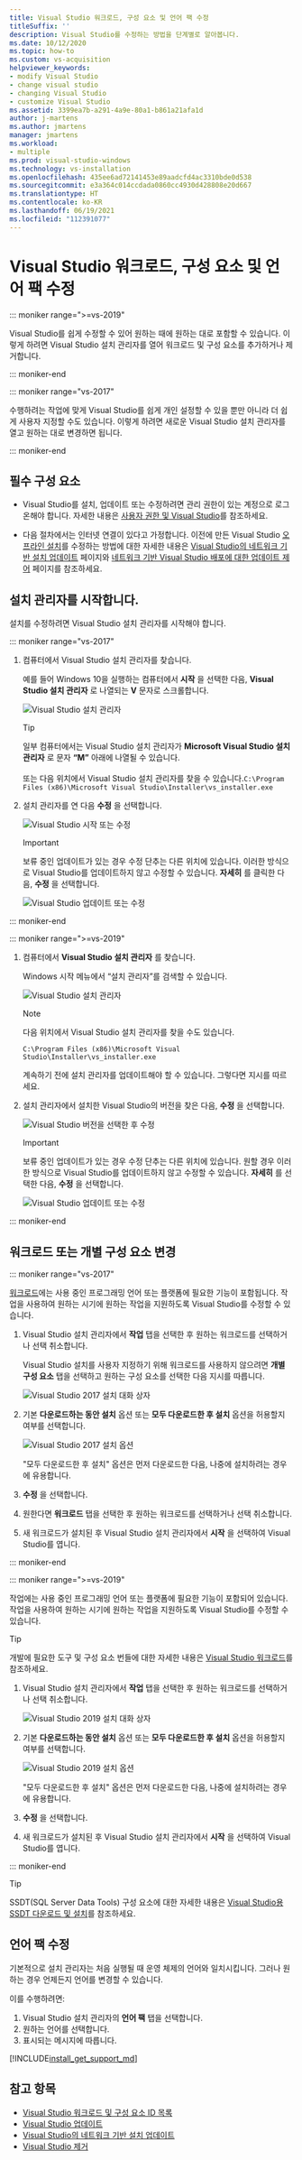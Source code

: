 ```yaml
---
title: Visual Studio 워크로드, 구성 요소 및 언어 팩 수정
titleSuffix: ''
description: Visual Studio를 수정하는 방법을 단계별로 알아봅니다.
ms.date: 10/12/2020
ms.topic: how-to
ms.custom: vs-acquisition
helpviewer_keywords:
- modify Visual Studio
- change visual studio
- changing Visual Studio
- customize Visual Studio
ms.assetid: 3399ea7b-a291-4a9e-80a1-b861a21afa1d
author: j-martens
ms.author: jmartens
manager: jmartens
ms.workload:
- multiple
ms.prod: visual-studio-windows
ms.technology: vs-installation
ms.openlocfilehash: 435ee6ad72141453e89aadcfd4ac3310bde0d538
ms.sourcegitcommit: e3a364c014ccdada0860cc4930d428808e20d667
ms.translationtype: HT
ms.contentlocale: ko-KR
ms.lasthandoff: 06/19/2021
ms.locfileid: "112391077"
---
```

# <a name="modify-visual-studio-workloads-components-and-language-packs"></a>Visual Studio 워크로드, 구성 요소 및 언어 팩 수정

::: moniker range=">=vs-2019"

Visual Studio를 쉽게 수정할 수 있어 원하는 때에 원하는 대로 포함할 수 있습니다. 이렇게 하려면 Visual Studio 설치 관리자를 열어 워크로드 및 구성 요소를 추가하거나 제거합니다.

::: moniker-end

::: moniker range="vs-2017"

수행하려는 작업에 맞게 Visual Studio를 쉽게 개인 설정할 수 있을 뿐만 아니라 더 쉽게 사용자 지정할 수도 있습니다. 이렇게 하려면 새로운 Visual Studio 설치 관리자를 열고 원하는 대로 변경하면 됩니다.

::: moniker-end

## <a name="prerequisites"></a>필수 구성 요소

+ Visual Studio를 설치, 업데이트 또는 수정하려면 관리 권한이 있는 계정으로 로그온해야 합니다. 자세한 내용은 [사용자 권한 및 Visual Studio](../ide/user-permissions-and-visual-studio.md)를 참조하세요.

+ 다음 절차에서는 인터넷 연결이 있다고 가정합니다. 이전에 만든 Visual Studio [오프라인 설치](create-an-offline-installation-of-visual-studio.md)를 수정하는 방법에 대한 자세한 내용은 [Visual Studio의 네트워크 기반 설치 업데이트](update-a-network-installation-of-visual-studio.md) 페이지와 [네트워크 기반 Visual Studio 배포에 대한 업데이트 제어](controlling-updates-to-visual-studio-deployments.md) 페이지를 참조하세요.

## <a name="launch-the-installer"></a>설치 관리자를 시작합니다.

설치를 수정하려면 Visual Studio 설치 관리자를 시작해야 합니다.

::: moniker range="vs-2017"

1. 컴퓨터에서 Visual Studio 설치 관리자를 찾습니다.

     예를 들어 Windows 10을 실행하는 컴퓨터에서 **시작** 을 선택한 다음, **Visual Studio 설치 관리자** 로 나열되는 **V** 문자로 스크롤합니다.

     ![Visual Studio 설치 관리자](media/locate-the-visual-studio-installer.png "Microsoft Visual Studio 설치 관리자 찾기")

     >[!TIP]
     >일부 컴퓨터에서는 Visual Studio 설치 관리자가 **Microsoft Visual Studio 설치 관리자** 로 문자 **“M”** 아래에 나열될 수 있습니다.<br/><br/> 또는 다음 위치에서 Visual Studio 설치 관리자를 찾을 수 있습니다.`C:\Program Files (x86)\Microsoft Visual Studio\Installer\vs_installer.exe`

1. 설치 관리자를 연 다음 **수정** 을 선택합니다.

     ![Visual Studio 시작 또는 수정](media/modify-visual-studio.png "Visual Studio 2017 수정")

     > [!IMPORTANT]
     > 보류 중인 업데이트가 있는 경우 수정 단추는 다른 위치에 있습니다. 이러한 방식으로 Visual Studio를 업데이트하지 않고 수정할 수 있습니다. **자세히** 를 클릭한 다음, **수정** 을 선택합니다.
     >
     > ![Visual Studio 업데이트 또는 수정](media/modify-or-update-visual-studio.png "Visual Studio 2017 업데이트 또는 수정")

::: moniker-end

::: moniker range=">=vs-2019"

1. 컴퓨터에서 **Visual Studio 설치 관리자** 를 찾습니다.

     Windows 시작 메뉴에서 “설치 관리자”를 검색할 수 있습니다.

     ![Visual Studio 설치 관리자](media/vs-2019/visual-studio-installer.png "Visual Studio 설치 관리자 검색")

     > [!NOTE]
     > 다음 위치에서 Visual Studio 설치 관리자를 찾을 수도 있습니다.
     >
     > `C:\Program Files (x86)\Microsoft Visual Studio\Installer\vs_installer.exe`

    계속하기 전에 설치 관리자를 업데이트해야 할 수 있습니다. 그렇다면 지시를 따르세요.

1. 설치 관리자에서 설치한 Visual Studio의 버전을 찾은 다음, **수정** 을 선택합니다.

     ![Visual Studio 버전을 선택한 후 수정](media/vs-2019/vs-installer-modify.png "Visual Studio 2019 버전을 선택한 후 수정")

     > [!IMPORTANT]
     > 보류 중인 업데이트가 있는 경우 수정 단추는 다른 위치에 있습니다. 원할 경우 이러한 방식으로 Visual Studio를 업데이트하지 않고 수정할 수 있습니다. **자세히** 를 선택한 다음, **수정** 을 선택합니다.
     >
     > ![Visual Studio 업데이트 또는 수정](media/vs-2019/modify-update-visual-studio.png "Visual Studio 2019 업데이트 또는 수정")

::: moniker-end

## <a name="change-workloads-or-individual-components"></a>워크로드 또는 개별 구성 요소 변경

::: moniker range="vs-2017"

 [워크로드](https://visualstudio.microsoft.com/vs/support/selecting-workloads-visual-studio-2017/)에는 사용 중인 프로그래밍 언어 또는 플랫폼에 필요한 기능이 포함됩니다. 작업을 사용하여 원하는 시기에 원하는 작업을 지원하도록 Visual Studio를 수정할 수 있습니다.

1. Visual Studio 설치 관리자에서 **작업** 탭을 선택한 후 원하는 워크로드를 선택하거나 선택 취소합니다.

   Visual Studio 설치를 사용자 지정하기 위해 워크로드를 사용하지 않으려면 **개별 구성 요소** 탭을 선택하고 원하는 구성 요소를 선택한 다음 지시를 따릅니다.

    ![Visual Studio 2017 설치 대화 상자](media/modify-workloads.png "Visual Studio 2019에서 워크로드 선택")

1. 기본 **다운로드하는 동안 설치** 옵션 또는 **모두 다운로드한 후 설치** 옵션을 허용할지 여부를 선택합니다.

    ![Visual Studio 2017 설치 옵션](media/vs-2019/vs-installer-choose-install-or-download.png "다운로드하는 동안 설치하거나 먼저 다운로드하고 나중에 설치하도록 선택")

    "모두 다운로드한 후 설치" 옵션은 먼저 다운로드한 다음, 나중에 설치하려는 경우에 유용합니다.

1. **수정** 을 선택합니다.

1. 원한다면 **워크로드** 탭을 선택한 후 원하는 워크로드를 선택하거나 선택 취소합니다.

1. 새 워크로드가 설치된 후 Visual Studio 설치 관리자에서 **시작** 을 선택하여 Visual Studio를 엽니다.

::: moniker-end

::: moniker range=">=vs-2019"

 작업에는 사용 중인 프로그래밍 언어 또는 플랫폼에 필요한 기능이 포함되어 있습니다. 작업을 사용하여 원하는 시기에 원하는 작업을 지원하도록 Visual Studio를 수정할 수 있습니다.

 > [!TIP]
>개발에 필요한 도구 및 구성 요소 번들에 대한 자세한 내용은 [Visual Studio 워크로드](https://visualstudio.microsoft.com/vs/#workloads)를 참조하세요.

1. Visual Studio 설치 관리자에서 **작업** 탭을 선택한 후 원하는 워크로드를 선택하거나 선택 취소합니다.

    ![Visual Studio 2019 설치 대화 상자](media/vs-2019/vs-installer-modify-workloads.png "Visual Studio 2019에서 워크로드 선택")

1. 기본 **다운로드하는 동안 설치** 옵션 또는 **모두 다운로드한 후 설치** 옵션을 허용할지 여부를 선택합니다.

    ![Visual Studio 2019 설치 옵션](media/vs-2019/vs-installer-choose-install-or-download.png "다운로드하는 동안 설치하거나 먼저 다운로드하고 나중에 설치하도록 선택")

    "모두 다운로드한 후 설치" 옵션은 먼저 다운로드한 다음, 나중에 설치하려는 경우에 유용합니다.

1. **수정** 을 선택합니다.

1. 새 워크로드가 설치된 후 Visual Studio 설치 관리자에서 **시작** 을 선택하여 Visual Studio를 엽니다.

::: moniker-end

>[!TIP]
> SSDT(SQL Server Data Tools) 구성 요소에 대한 자세한 내용은 [Visual Studio용 SSDT 다운로드 및 설치](/sql/ssdt/download-sql-server-data-tools-ssdt?view=sql-server-ver15&preserve-view=true)를 참조하세요.

## <a name="modify-language-packs"></a>언어 팩 수정

기본적으로 설치 관리자는 처음 실행될 때 운영 체제의 언어와 일치시킵니다. 그러나 원하는 경우 언제든지 언어를 변경할 수 있습니다. 

이를 수행하려면:

1. Visual Studio 설치 관리자의 **언어 팩** 탭을 선택합니다.
1. 원하는 언어를 선택합니다.
1. 표시되는 메시지에 따릅니다.

[!INCLUDE[install_get_support_md](includes/install_get_support_md.md)]

## <a name="see-also"></a>참고 항목

* [Visual Studio 워크로드 및 구성 요소 ID 목록](workload-and-component-ids.md)
* [Visual Studio 업데이트](update-visual-studio.md)
* [Visual Studio의 네트워크 기반 설치 업데이트](update-a-network-installation-of-visual-studio.md)
* [Visual Studio 제거](uninstall-visual-studio.md)
